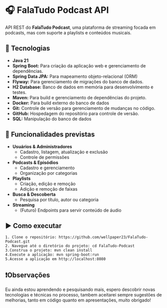 # 🎧 FalaTudo Podcast API

API REST do **FalaTudo Podcast**, uma plataforma de streaming focada em podcasts, mas com suporte a playlists e conteúdos musicais.

## 🚀 Tecnologias
- **Java 21**
- **Spring Boot:** Para criação da aplicação web e gerenciamento de dependências.
- **Spring Data JPA:** Para mapeamento objeto-relacional (ORM)
- **Flyway:** Para gerenciamento de migrações do banco de dados. 
- **H2 Database:** Banco de dados em memória para desenvolvimento e testes.
- **Maven:** Para build e gerenciamento de dependências do projeto.
- **Docker:** Para build externo do banco de dados
- **Git:** Controle de versão para gerenciamento de mudanças no código.
- **GitHub:** Hospedagem do repositório para controle de versão.
- **SQL:** Manipulação do banco de dados
 

## 📌 Funcionalidades previstas
- **Usuários & Administradores**
  - Cadastro, listagem, atualização e exclusão
  - Controle de permissões
- **Podcasts & Episódios**
  - Cadastro e gerenciamento
  - Organização por categorias
- **Playlists**
  - Criação, edição e remoção
  - Adição e remoção de faixas
- **Busca & Descoberta**
  - Pesquisa por título, autor ou categoria
- **Streaming**
  - (Futuro) Endpoints para servir conteúdo de áudio

## ▶️ Como executar
    
    1. Clone o repositório: https://github.com/wellpaper23/FalaTudo-Podcast.git
    2. Navegue até o diretório do projeto: cd FalaTudo-Podcast
    3.Construa o projeto: mvn clean install
    4.Execute a aplicação: mvn spring-boot:run
    5.Acesse a aplicação em http://localhost:8080
    
## ❗Observações
Eu ainda estou aprendendo e pesquisando mais, espero descobrir novas tecnologias e técnicas no processo, tambem aceitarei sempre sugestões de melhorias, tanto em código quanto em apresentações, muito obrigado!
